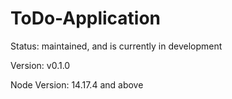# ToDo-Application


Status:
    maintained, and is currently in development

Version:
    v0.1.0

Node Version:
    14.17.4 and above
